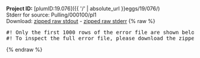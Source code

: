 **Project ID:** [plumID:19.076]({{ '/' | absolute_url }}eggs/19/076/)  
Stderr for source:  Pulling/000100/pl1   
Download: [zipped raw stdout](pl1.plumed_master.stdout.txt.zip) - [zipped raw stderr](pl1.plumed_master.stderr.txt.zip) 
{% raw %}
<pre>
#! Only the first 1000 rows of the error file are shown below
#! To inspect the full error file, please download the zipped raw stderr file above
</pre>
{% endraw %}
